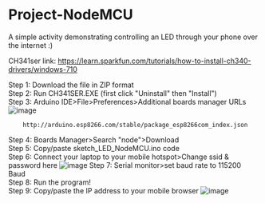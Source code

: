 # Project-NodeMCU
A simple activity demonstrating controlling an LED through your phone over the internet :)


CH341ser link: https://learn.sparkfun.com/tutorials/how-to-install-ch340-drivers/windows-710

Step 1: Download the file in ZIP format\
Step 2: Run CH341SER.EXE (first click "Uninstall" then "Install")\
Step 3: Arduino IDE>File>Preferences>Additional boards manager URLs  
        ![image](https://github.com/Kartekeya-Sharma/Project-NodeMCU/assets/110166739/e39a73a7-da1b-48a8-8f30-eb295fe863eb)
        

        http://arduino.esp8266.com/stable/package_esp8266com_index.json

Step 4: Boards Manager>Search "node">Download\
Step 5: Copy/paste sketch_LED_NodeMCU.ino code\
Step 6: Connect your laptop to your mobile hotspot>Change ssid & password here
        ![image](https://github.com/Kartekeya-Sharma/Project-NodeMCU/assets/110166739/d5330737-cf78-444d-ad6d-8736418c6111)
Step 7: Serial monitor>set baud rate to 115200 Baud\
Step 8: Run the program!\
Step 9: Copy/paste the IP address to your mobile browser
        ![image](https://github.com/Kartekeya-Sharma/Project-NodeMCU/assets/110166739/b13c1097-1806-4598-82c7-df13e0ae956d)

